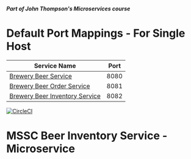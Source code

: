 

##### Part of John Thompson's Microservices course

# Default Port Mappings - For Single Host
| Service Name | Port | 
| --------| -----|
| [Brewery Beer Service](https://github.com/kawgh1/mssc-beer-service) | 8080 |
| [Brewery Beer Order Service](https://github.com/kawgh1/mssc-beer-order-service) | 8081 |
| [Brewery Beer Inventory Service](https://github.com/kawgh1/mssc-beer-inventory-service) | 8082 |

[![CircleCI](https://circleci.com/gh/kawgh1/mssc-beer-inventory-service.svg?style=svg)](https://circleci.com/gh/kawgh1/mssc-beer-inventory-service)
# MSSC Beer Inventory Service - Microservice
